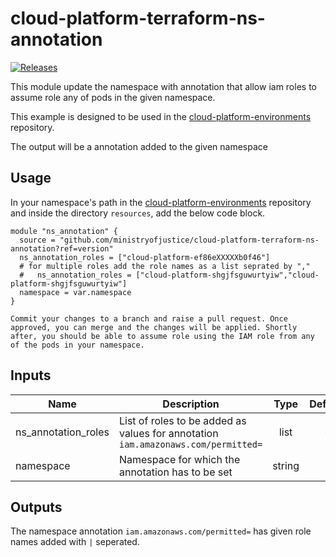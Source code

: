 # cloud-platform-terraform-ns-annotation

[![Releases](https://img.shields.io/github/release/ministryofjustice/cloud-platform-terraform-ns-annotation/all.svg?style=flat-square)](https://github.com/ministryofjustice/cloud-platform-terraform-ns-annotation/releases)


This module update the namespace with annotation that allow iam roles to assume role any of pods in the given namespace.


This example is designed to be used in the [cloud-platform-environments](https://github.com/ministryofjustice/cloud-platform-environments/) repository.

The output will be a annotation added to the given namespace

## Usage


In your namespace's path in the [cloud-platform-environments](https://github.com/ministryofjustice/cloud-platform-environments/) repository and inside the directory `resources`, add the below code block. 

```hcl
module "ns_annotation" {
  source = "github.com/ministryofjustice/cloud-platform-terraform-ns-annotation?ref=version"
  ns_annotation_roles = ["cloud-platform-ef86eXXXXXb0f46"]
  # for multiple roles add the role names as a list seprated by ","
  #   ns_annotation_roles = ["cloud-platform-shgjfsguwurtyiw","cloud-platform-shgjfsguwurtyiw"]
  namespace = var.namespace
}

Commit your changes to a branch and raise a pull request. Once approved, you can merge and the changes will be applied. Shortly after, you should be able to assume role using the IAM role from any of the pods in your namespace.

```
## Inputs

| Name | Description | Type | Default | Required |
|------|-------------|:----:|:-----:|:-----:|
| ns_annotation_roles | List of roles to be added as values for annotation `iam.amazonaws.com/permitted=` | list | - | yes |
| namespace | Namespace for which the annotation has to be set | string | - | yes |

## Outputs

The namespace annotation `iam.amazonaws.com/permitted=` has given role names added with `|` seperated. 
